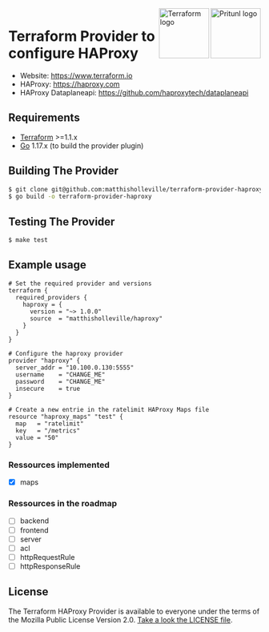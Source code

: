 <a href="https://www.haproxy.com">
    <img src="https://upload.wikimedia.org/wikipedia/commons/a/ab/Haproxy-logo.png" alt="Pritunl logo" title="Pritunl" align="right" height="100" />
</a>
<a href="https://terraform.io">
    <img src="https://dashboard.snapcraft.io/site_media/appmedia/2019/11/terraform.png" alt="Terraform logo" title="Terraform" align="right" height="100" />
</a>

# Terraform Provider to configure HAProxy

- Website: https://www.terraform.io
- HAProxy: https://haproxy.com
- HAProxy Dataplaneapi: https://github.com/haproxytech/dataplaneapi

## Requirements
-	[Terraform](https://www.terraform.io/downloads.html) >=1.1.x
-	[Go](https://golang.org/doc/install) 1.17.x (to build the provider plugin)

## Building The Provider

```sh
$ git clone git@github.com:matthisholleville/terraform-provider-haproxy.git
$ go build -o terraform-provider-haproxy
```

## Testing The Provider

```sh
$ make test
```

## Example usage

```hcl
# Set the required provider and versions
terraform {
  required_providers {
    haproxy = {
      version = "~> 1.0.0"
      source  = "matthisholleville/haproxy"
    }
  }
}

# Configure the haproxy provider
provider "haproxy" {
  server_addr = "10.100.0.130:5555"
  username    = "CHANGE_ME"
  password    = "CHANGE_ME"
  insecure    = true
}

# Create a new entrie in the ratelimit HAProxy Maps file
resource "haproxy_maps" "test" {
  map   = "ratelimit"
  key   = "/metrics"
  value = "50"
}
```


### Ressources implemented

- [x] maps

### Ressources in the roadmap

- [ ] backend
- [ ] frontend
- [ ] server
- [ ] acl
- [ ] httpRequestRule
- [ ] httpResponseRule

## License

The Terraform HAProxy Provider is available to everyone under the terms of the Mozilla Public License Version 2.0. [Take a look the LICENSE file](LICENSE).